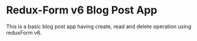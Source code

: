 # Redux-Form v6 Blog Post App

This is a basic blog post app having create, read and delete operation using reduxForm v6.
